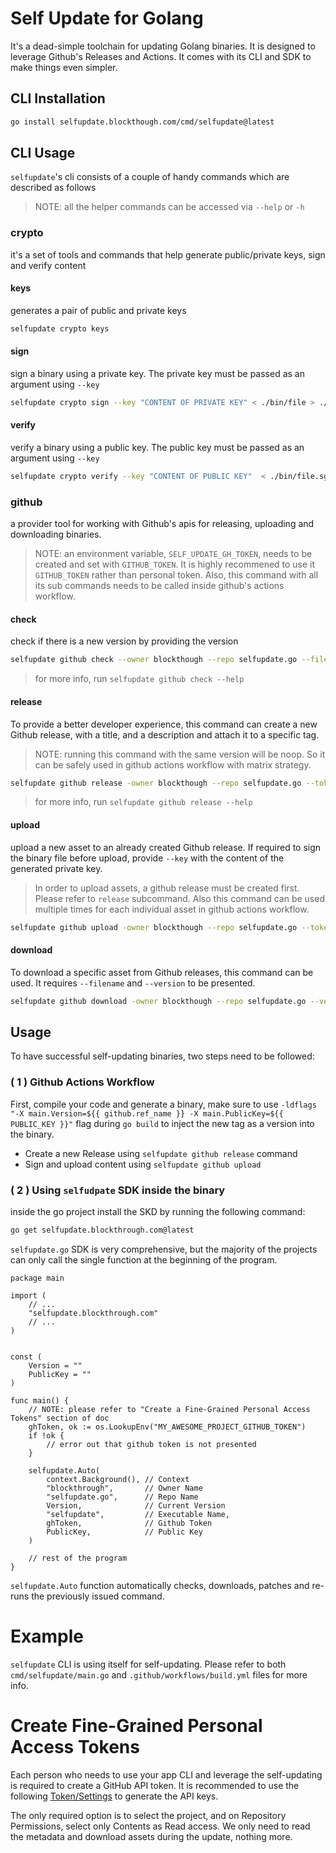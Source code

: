 # Self Update for Golang

It's a dead-simple toolchain for updating Golang binaries. It is designed to leverage Github's Releases and Actions. It comes with its CLI and SDK to make things even simpler.

## CLI Installation

```bash
go install selfupdate.blockthough.com/cmd/selfupdate@latest
```

## CLI Usage

`selfupdate`'s cli consists of a couple of handy commands which are described as follows

> NOTE: all the helper commands can be accessed via `--help` or `-h`

### crypto

it's a set of tools and commands that help generate public/private keys, sign and verify content

#### keys

generates a pair of public and private keys

```bash
selfupdate crypto keys
```

#### sign

sign a binary using a private key. The private key must be passed as an argument using `--key`

```bash
selfupdate crypto sign --key "CONTENT OF PRIVATE KEY" < ./bin/file > ./bin/file.sig
```

#### verify

verify a binary using a public key. The public key must be passed as an argument using `--key`

```bash
selfupdate crypto verify --key "CONTENT OF PUBLIC KEY"  < ./bin/file.sg > ./bin/file
```

### github

a provider tool for working with Github's apis for releasing, uploading and downloading binaries.

> NOTE: an environment variable, `SELF_UPDATE_GH_TOKEN`, needs to be created and set with `GITHUB_TOKEN`. It is highly recommened to use it `GITHUB_TOKEN` rather than personal token. Also, this command with all its sub commands needs to be called inside github's actions workflow.

#### check

check if there is a new version by providing the version

```bash
selfupdate github check --owner blockthough --repo selfupdate.go --filename selfupdate --version v0.0.1
```

> for more info, run `selfupdate github check --help`

#### release

To provide a better developer experience, this command can create a new Github release, with a title, and a description and attach it to a specific tag.

> NOTE: running this command with the same version will be noop. So it can be safely used in github actions workflow with matrix strategy.

```bash
selfupdate github release -owner blockthough --repo selfupdate.go --token GITHUB_TOKEN --version v0.0.1 --title version v0.0.1 --desc "this is an amazin release"
```

> for more info, run `selfupdate github release --help`

#### upload

upload a new asset to an already created Github release. If required to sign the binary file before upload, provide `--key` with the content of the generated private key.

> In order to upload assets, a github release must be created first. Please refer to `release` subcommand. Also this command can be used multiple times for each individual asset in github actions workflow.

```bash
selfupdate github upload -owner blockthough --repo selfupdate.go --token GITHUB_TOKEN --version v0.0.1 --filename selfupload.sign --key PRIVATE_KEY < /path/to/file
```

#### download

To download a specific asset from Github releases, this command can be used. It requires `--filename` and `--version` to be presented.

```bash
selfupdate github download -owner blockthough --repo selfupdate.go --version v0.0.1 --filename selfupload.sign --key PUBLIC_KEY > /path/to/file
```

## Usage

To have successful self-updating binaries, two steps need to be followed:

### ( 1 ) Github Actions Workflow

First, compile your code and generate a binary, make sure to use `-ldflags "-X main.Version=${{ github.ref_name }} -X main.PublicKey=${{ PUBLIC_KEY }}"` flag during `go build` to inject the new tag as a version into the binary.

- Create a new Release using `selfupdate github release` command
- Sign and upload content using `selfupdate github upload`

### ( 2 ) Using `selfudpate` SDK inside the binary

inside the go project install the SKD by running the following command:

```bash
go get selfupdate.blockthrough.com@latest
```

`selfupdate.go` SDK is very comprehensive, but the majority of the projects can only call the single function at the beginning of the program.

```golang
package main

import (
    // ...
    "selfupdate.blockthrough.com"
    // ...
)


const (
    Version = ""
    PublicKey = ""
)

func main() {
    // NOTE: please refer to "Create a Fine-Grained Personal Access Tokens" section of doc
    ghToken, ok := os.LookupEnv("MY_AWESOME_PROJECT_GITHUB_TOKEN")
    if !ok {
        // error out that github token is not presented
    }

    selfupdate.Auto(
		context.Background(), // Context
		"blockthrough",       // Owner Name
		"selfupdate.go",      // Repo Name
		Version,              // Current Version
		"selfupdate",         // Executable Name,
		ghToken,              // Github Token
		PublicKey,            // Public Key
    )

    // rest of the program
}
```

`selfupdate.Auto` function automatically checks, downloads, patches and re-runs the previously issued command.

# Example

`selfupdate` CLI is using itself for self-updating. Please refer to both `cmd/selfupdate/main.go` and `.github/workflows/build.yml` files for more info.

# Create Fine-Grained Personal Access Tokens

Each person who needs to use your app CLI and leverage the self-updating is required to create a GitHub API token. It is recommended to use the following [Token/Settings](https://github.com/settings/tokens?type=beta) to generate the API keys.

The only required option is to select the project, and on Repository Permissions, select only Contents as Read access. We only need to read the metadata and download assets during the update, nothing more.
